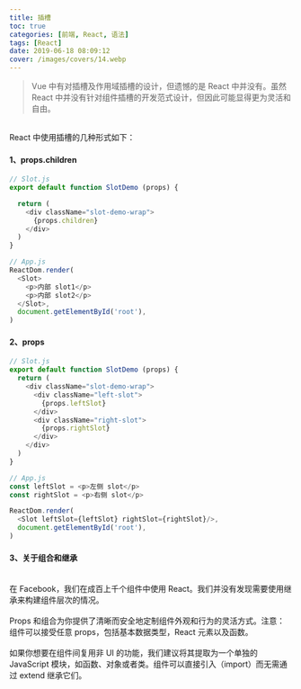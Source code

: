 ```yaml
---
title: 插槽
toc: true
categories: [前端, React, 语法]
tags: [React]
date: 2019-06-18 08:09:12
cover: /images/covers/14.webp
---
```


> Vue 中有对插槽及作用域插槽的设计，但遗憾的是 React 中并没有。虽然 React 中并没有针对组件插槽的开发范式设计，但因此可能显得更为灵活和自由。


<br />React 中使用插槽的几种形式如下：<br />

<a name="1h9sD"></a>
#### 1、props.children
```javascript
// Slot.js
export default function SlotDemo (props) {

  return (
    <div className="slot-demo-wrap">
      {props.children}
    </div>
  )
}

// App.js
ReactDom.render(
  <Slot>
    <p>内部 slot1</p>
    <p>内部 slot2</p>
  </Slot>,
  document.getElementById('root'),
)
```


<a name="2HJrC"></a>
#### 2、props
```javascript
// Slot.js
export default function SlotDemo (props) {
  return (
    <div className="slot-demo-wrap">
      <div className="left-slot">
        {props.leftSlot}
      </div>
      <div className="right-slot">
        {props.rightSlot}
      </div>
    </div>
  )
}

// App.js
const leftSlot = <p>左侧 slot</p>
const rightSlot = <p>右侧 slot</p>

ReactDom.render(
  <Slot leftSlot={leftSlot} rightSlot={rightSlot}/>,
  document.getElementById('root'),
)
```


<a name="RrXtS"></a>
#### 3、关于组合和继承

<br />在 Facebook，我们在成百上千个组件中使用 React。我们并没有发现需要使用继承来构建组件层次的情况。<br />
<br />Props 和组合为你提供了清晰而安全地定制组件外观和行为的灵活方式。注意：组件可以接受任意 props，包括基本数据类型，React 元素以及函数。<br />
<br />如果你想要在组件间复用非 UI 的功能，我们建议将其提取为一个单独的 JavaScript 模块，如函数、对象或者类。组件可以直接引入（import）而无需通过 extend 继承它们。<br />
<br />

